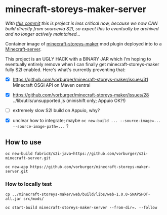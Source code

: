# minecraft-storeys-maker-server

_With [this commit](https://github.com/vorburger/minecraft-storeys-maker/commit/b8dfb29529b958f930d001867ff0b0e48393cb39) this is project is less critical now, because we now CAN build directly from sourcevia S2I, so expect this to eventually be archived and no longer actively maintained..._

Container image of [minecraft-storeys-maker](https://github.com/vorburger/minecraft-storeys-maker)
mod plugin deployed into to a [Minecraft-server](https://github.com/vorburger/s2i-minecraft-server).

This project is an UGLY HACK with a BINARY JAR which I'm hoping to eventually entirely remove
when I can finally get minecraft-storeys-maker fully S2I enabled.
Here's what's currently preventing that:

- [X] https://github.com/vorburger/minecraft-storeys-maker/issues/31 Minecraft OSGi API on Maven central
- [X] https://github.com/vorburger/minecraft-storeys-maker/issues/28 ../lib/utils/unsupported.js (minishift only; Appuio OK?!)
- [ ] extremely slow S2I build on Appuio, why?
- [X] unclear how to integrate; maybe `oc new-build ... --source-image=... --source-image-path=...` ?


## How to use

    oc new-build fabric8/s2i-java~https://github.com/vorburger/s2i-minecraft-server.git

    oc new-app https://github.com/vorburger/minecraft-storeys-maker-server.git


### How to locally test

    cp ../minecraft-storeys-maker/web/build/libs/web-1.0.0-SNAPSHOT-all.jar src/mods/

    oc start-build minecraft-storeys-maker-server --from-dir=. --follow

